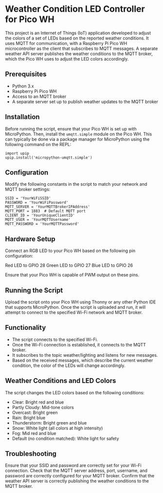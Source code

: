 # Weather Condition LED Controller for Pico WH

This project is an Internet of Things (IoT) application developed to adjust the colors of a set of LEDs based on the reported weather conditions. It uses MQTT for communication, with a Raspberry Pi Pico WH microcontroller as the client that subscribes to MQTT messages. A separate weather API server publishes the weather conditions to the MQTT broker, which the Pico WH uses to adjust the LED colors accordingly.

## Prerequisites

- Python 3.x
- Raspberry Pi Pico WH
- Access to an MQTT broker
- A separate server set up to publish weather updates to the MQTT broker

## Installation

Before running the script, ensure that your Pico WH is set up with MicroPython. Then, install the `umqtt.simple` module on the Pico WH. This can typically be done via a package manager for MicroPython using the following command on the REPL:

```shell
import upip
upip.install('micropython-umqtt.simple')
```

## Configuration

Modify the following constants in the script to match your network and MQTT broker settings:

```
SSID = 'YourWiFiSSID'
PASSWORD = 'YourWiFiPassword'
MQTT_SERVER = 'YourMQTTBrokerIPAddress'
MQTT_PORT = 1883  # Default MQTT port
CLIENT_ID = 'YourUniqueClientID'
MQTT_USER = 'YourMQTTUsername'
MQTT_PASSWORD = 'YourMQTTPassword'
```

## Hardware Setup
Connect an RGB LED to your Pico WH based on the following pin configuration:

Red LED to GPIO 28
Green LED to GPIO 27
Blue LED to GPIO 26

Ensure that your Pico WH is capable of PWM output on these pins.

## Running the Script
Upload the script onto your Pico WH using Thonny or any other Python IDE that supports MicroPython. Once the script is uploaded and run, it will attempt to connect to the specified Wi-Fi network and MQTT broker.

## Functionality

- The script connects to the specified Wi-Fi.
- Once the Wi-Fi connection is established, it connects to the MQTT broker.
- It subscribes to the topic weather/lighting and listens for new messages.
- Based on the received messages, which describe the current weather condition, the color of the LEDs will change accordingly.

## Weather Conditions and LED Colors

The script changes the LED colors based on the following conditions:

- Clear: Bright red and blue
- Partly Cloudy: Mid-tone colors
- Overcast: Bright green
- Rain: Bright blue
- Thunderstorm: Bright green and blue
- Snow: White light (all colors at high intensity)
- Fog: Mid red and blue
- Default (no condition matched): White light for safety

## Troubleshooting

Ensure that your SSID and password are correctly set for your Wi-Fi connection. Check that the MQTT server address, port, username, and password are correctly configured for your MQTT broker. Confirm that the weather API server is correctly publishing the weather conditions to the MQTT broker.
